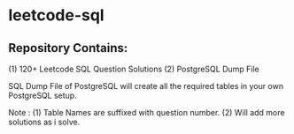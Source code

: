 # leetcode-sql

Repository Contains:
--------------------
(1) 120+ Leetcode SQL Question Solutions
(2) PostgreSQL Dump File


SQL Dump File of PostgreSQL will create all the required tables in your own PostgreSQL setup.

Note : 
(1) Table Names are suffixed with question number.
(2) Will add more solutions as i solve.

